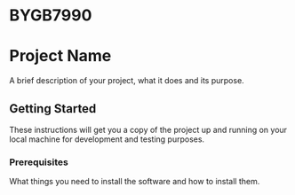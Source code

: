 # BYGB7990
# Project Name

A brief description of your project, what it does and its purpose.

## Getting Started

These instructions will get you a copy of the project up and running on your local machine for development and testing purposes.

### Prerequisites

What things you need to install the software and how to install them.

